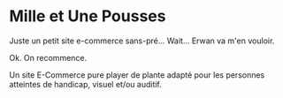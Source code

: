 # Mille et Une Pousses

Juste un petit site e-commerce sans-pré... Wait... Erwan va m'en vouloir.

Ok. On recommence.

Un site E-Commerce pure player de plante adapté pour les personnes atteintes de handicap,
visuel et/ou auditif.